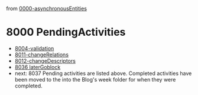 from [0000-asynchronousEntities](../0000-asynchronousEntities.md)
# 8000 PendingActivities
- [8004-validation](8004-validation.md)
- [8011-changeRelations](8011-changeRelations.md)
- [8012-changeDescriptors](8012-changeDescriptors.md)
- [8036 laterGoblock](8036%20laterGoblock.md)
- next: 8037
Pending activities are listed above. Completed activities have been moved to the into the Blog's week folder for when they were completed.